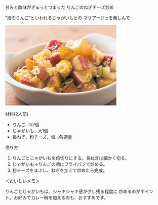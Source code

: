 甘みと酸味がぎゅっとつまった りんごのねぎチーズ炒め

“畑のりんご”といわれるじゃがいもとの
マリアージュを楽しんで

![りんごのねぎチーズ炒め](/img/recipe_img_007.jpg)

材料(2人前)

* りんご…1/2個
* じゃがいも…大1個
* 長ねぎ、粉チーズ、塩…各適量

作り方

1. りんごとじゃがいもを角切りにする。長ねぎは細かく切る。
2. じゃがいも→りんごの順にフライパンで炒める。
3. 粉チーズをまぶし、ねぎを加えて炒めたら完成。

＜おいしいメモ＞

りんごとじゃがいもは、シャキシャキ感が少し残る程度に 炒めるのがポイント。お好みでカレー粉を加えるのも、おすすめです。
